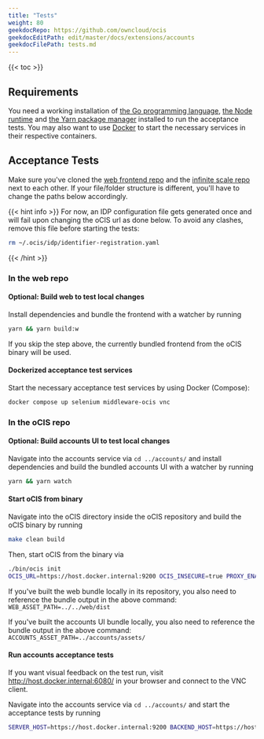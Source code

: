 ```yaml
---
title: "Tests"
weight: 80
geekdocRepo: https://github.com/owncloud/ocis
geekdocEditPath: edit/master/docs/extensions/accounts
geekdocFilePath: tests.md
---
```


{{< toc >}}

## Requirements

You need a working installation of [the Go programming language](https://golang.org/), [the Node runtime](https://nodejs.org/) and [the Yarn package manager](https://yarnpkg.com/) installed to run the acceptance tests. You may also want to use [Docker](https://www.docker.com/) to start the necessary services in their respective containers.

## Acceptance Tests

Make sure you've cloned the [web frontend repo](https://github.com/owncloud/web/) and the [infinite scale repo](https://github.com/owncloud/ocis/) next to each other. If your file/folder structure is different, you'll have to change the paths below accordingly.

{{< hint info >}}
For now, an IDP configuration file gets generated once and will fail upon changing the oCIS url as done below. To avoid any clashes, remove this file before starting the tests:

```bash
rm ~/.ocis/idp/identifier-registration.yaml
```

{{< /hint >}}

### In the web repo

#### **Optional:** Build web to test local changes

Install dependencies and bundle the frontend with a watcher by running

```bash
yarn && yarn build:w
```

If you skip the step above, the currently bundled frontend from the oCIS binary will be used.

#### Dockerized acceptance test services

Start the necessary acceptance test services by using Docker (Compose):

```bash
docker compose up selenium middleware-ocis vnc
```

### In the oCIS repo

#### **Optional:** Build accounts UI to test local changes

Navigate into the accounts service via `cd ../accounts/` and install dependencies and build the bundled accounts UI with a watcher by running

```bash
yarn && yarn watch
```

#### Start oCIS from binary

Navigate into the oCIS directory inside the oCIS repository and build the oCIS binary by running

```bash
make clean build
```

Then, start oCIS from the binary via

```bash
./bin/ocis init
OCIS_URL=https://host.docker.internal:9200 OCIS_INSECURE=true PROXY_ENABLE_BASIC_AUTH=true WEB_UI_CONFIG=../../web/dev/docker/ocis.web.config.json ./bin/ocis server
```

If you've built the web bundle locally in its repository, you also need to reference the bundle output in the above command: `WEB_ASSET_PATH=../../web/dist`

If you've built the accounts UI bundle locally, you also need to reference the bundle output in the above command: `ACCOUNTS_ASSET_PATH=../accounts/assets/`

#### Run accounts acceptance tests

If you want visual feedback on the test run, visit http://host.docker.internal:6080/ in your browser and connect to the VNC client.

Navigate into the accounts service via `cd ../accounts/` and start the acceptance tests by running

```bash
SERVER_HOST=https://host.docker.internal:9200 BACKEND_HOST=https://host.docker.internal:9200 RUN_ON_OCIS=true NODE_TLS_REJECT_UNAUTHORIZED=0 WEB_PATH=../../web WEB_UI_CONFIG=../../web/tests/drone/config-ocis.json MIDDLEWARE_HOST=http://host.docker.internal:3000 ./ui/tests/run-acceptance-test.sh ./ui/tests/acceptance/features/
```

